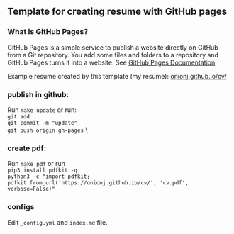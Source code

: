 
## Template for creating resume with GitHub pages


### What is GitHub Pages?

GitHub Pages is a simple service to publish a website directly on GitHub from a Git repository. You add some files and folders to a repository and GitHub Pages turns it into a website. See [GitHub Pages Documentation](https://docs.github.com/en/pages/quickstart)


Example resume created by this template (my resume): [onionj.github.io/cv/](https://onionj.github.io/cv/)

### publish in github:
Run `make update` or run:\
`git add .` \
`git commit -m "update"` \
`git push origin gh-pages` \


### create pdf:
Run `make pdf` or run \
`pip3 install pdfkit -q` \
`python3 -c "import pdfkit; pdfkit.from_url('https://onionj.github.io/cv/', 'cv.pdf', verbose=False)"`


### configs
Edit `_config.yml` and `index.md` file.
